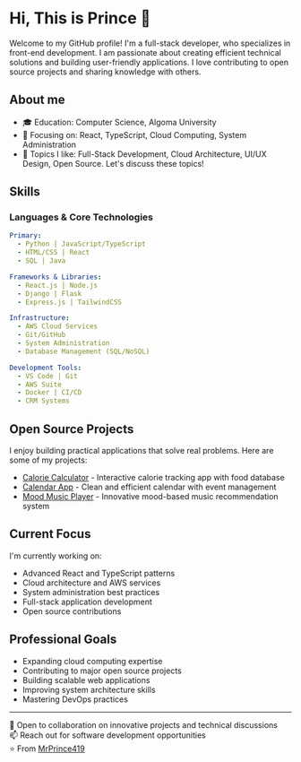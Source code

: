 # Hi, This is Prince 👋

Welcome to my GitHub profile! I'm a full-stack developer, who specializes in front-end development. I am passionate about creating efficient technical solutions and building user-friendly applications. I love contributing to open source projects and sharing knowledge with others.

## About me
- 🎓 Education: Computer Science, Algoma University
- 🌱 Focusing on: React, TypeScript, Cloud Computing, System Administration
- 💬 Topics I like: Full-Stack Development, Cloud Architecture, UI/UX Design, Open Source. Let's discuss these topics!

## Skills

### Languages & Core Technologies
```yaml
Primary:
  - Python | JavaScript/TypeScript
  - HTML/CSS | React
  - SQL | Java

Frameworks & Libraries:
  - React.js | Node.js
  - Django | Flask
  - Express.js | TailwindCSS

Infrastructure:
  - AWS Cloud Services
  - Git/GitHub
  - System Administration
  - Database Management (SQL/NoSQL)

Development Tools:
  - VS Code | Git
  - AWS Suite
  - Docker | CI/CD
  - CRM Systems
```

## Open Source Projects
I enjoy building practical applications that solve real problems. Here are some of my projects:

- [Calorie Calculator](https://github.com/MrPrince419/calorie-calculator-app) - Interactive calorie tracking app with food database
- [Calendar App](https://github.com/MrPrince419/calender-app) - Clean and efficient calendar with event management
- [Mood Music Player](https://github.com/MrPrince419/mood-based-music-player) - Innovative mood-based music recommendation system

## Current Focus
I'm currently working on:
- Advanced React and TypeScript patterns
- Cloud architecture and AWS services
- System administration best practices
- Full-stack application development
- Open source contributions

## Professional Goals
- Expanding cloud computing expertise
- Contributing to major open source projects
- Building scalable web applications
- Improving system architecture skills
- Mastering DevOps practices

---
💼 Open to collaboration on innovative projects and technical discussions  
📫 Reach out for software development opportunities  
⭐️ From [MrPrince419](https://github.com/MrPrince419)
